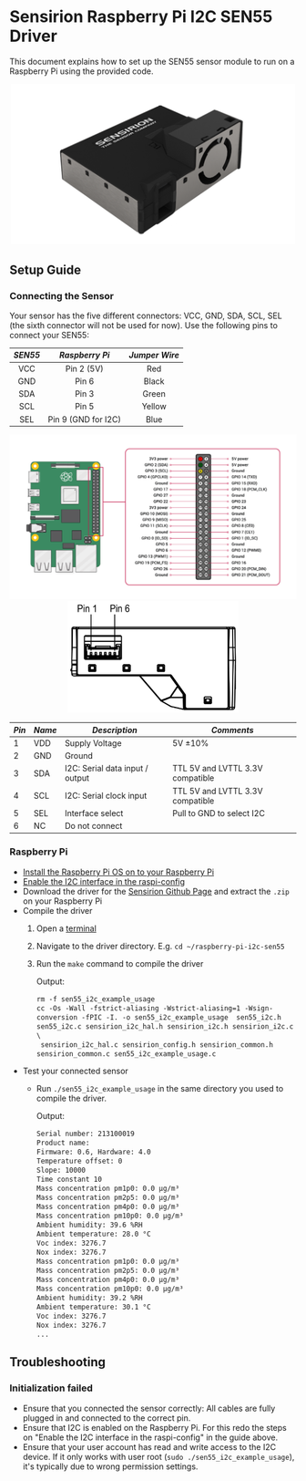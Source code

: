 # Sensirion Raspberry Pi I2C SEN55 Driver

This document explains how to set up the SEN55 sensor module to run on a Raspberry Pi using the provided code.

<center><img src="images/SEN5x.png" width="500px"></center>

## Setup Guide

### Connecting the Sensor

Your sensor has the five different connectors: VCC, GND, SDA, SCL, SEL (the sixth connector will not be used for now).
Use the following pins to connect your SEN55:

 *SEN55*  |    *Raspberry Pi*           |   *Jumper Wire*   |
 :------: | :-------------------------: | :---------------: |
   VCC    |        Pin 2 (5V)           |   Red             |
   GND    |        Pin 6                |   Black           |
   SDA    |        Pin 3                |   Green           |
   SCL    |        Pin 5                |   Yellow          |
   SEL    |        Pin 9 (GND for I2C)  |   Blue            |

<center><img src="images/GPIO-Pinout-Diagram.png" width="900px"></center>

<center><img src="images/SEN55_pinout.png" width="300px"></center>

| *Pin* | *Name* | *Description*                   | *Comments*                       |
|-------|--------|---------------------------------|----------------------------------|
| 1     | VDD    | Supply Voltage                  | 5V ±10%
| 2     | GND    | Ground                          |
| 3     | SDA    | I2C: Serial data input / output | TTL 5V and LVTTL 3.3V compatible
| 4     | SCL    | I2C: Serial clock input         | TTL 5V and LVTTL 3.3V compatible
| 5     | SEL    | Interface select                | Pull to GND to select I2C
| 6     | NC     | Do not connect                  |

### Raspberry Pi

- [Install the Raspberry Pi OS on to your Raspberry Pi](https://projects.raspberrypi.org/en/projects/raspberry-pi-setting-up)
- [Enable the I2C interface in the raspi-config](https://www.raspberrypi.org/documentation/configuration/raspi-config.md)
- Download the driver for the [Sensirion Github Page](https://github.com/Sensirion/raspberry-pi-i2c-sen55) and extract
  the `.zip` on your Raspberry Pi
- Compile the driver
    1. Open a [terminal](https://www.raspberrypi.org/documentation/usage/terminal/?)
    2. Navigate to the driver directory. E.g. `cd ~/raspberry-pi-i2c-sen55`
    3. Run the `make` command to compile the driver

       Output:
       ```
       rm -f sen55_i2c_example_usage
       cc -Os -Wall -fstrict-aliasing -Wstrict-aliasing=1 -Wsign-conversion -fPIC -I. -o sen55_i2c_example_usage  sen55_i2c.h sen55_i2c.c sensirion_i2c_hal.h sensirion_i2c.h sensirion_i2c.c \
       	sensirion_i2c_hal.c sensirion_config.h sensirion_common.h sensirion_common.c sen55_i2c_example_usage.c
       ```
- Test your connected sensor
    - Run `./sen55_i2c_example_usage` in the same directory you used to compile the driver.

      Output:
      ```
      Serial number: 213100019
      Product name: 
      Firmware: 0.6, Hardware: 4.0
      Temperature offset: 0
      Slope: 10000
      Time constant 10
      Mass concentration pm1p0: 0.0 µg/m³
      Mass concentration pm2p5: 0.0 µg/m³
      Mass concentration pm4p0: 0.0 µg/m³
      Mass concentration pm10p0: 0.0 µg/m³
      Ambient humidity: 39.6 %RH
      Ambient temperature: 28.0 °C
      Voc index: 3276.7
      Nox index: 3276.7
      Mass concentration pm1p0: 0.0 µg/m³
      Mass concentration pm2p5: 0.0 µg/m³
      Mass concentration pm4p0: 0.0 µg/m³
      Mass concentration pm10p0: 0.0 µg/m³
      Ambient humidity: 39.2 %RH
      Ambient temperature: 30.1 °C
      Voc index: 3276.7
      Nox index: 3276.7
      ...
      ```

## Troubleshooting

### Initialization failed

- Ensure that you connected the sensor correctly: All cables are fully plugged in and connected to the correct pin.
- Ensure that I2C is enabled on the Raspberry Pi. For this redo the steps on
  "Enable the I2C interface in the raspi-config" in the guide above.
- Ensure that your user account has read and write access to the I2C device. If it only works with user
  root (`sudo ./sen55_i2c_example_usage`), it's typically due to wrong permission settings.
